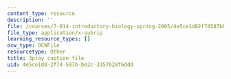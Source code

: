 ```yaml
---
content_type: resource
description: ''
file: /courses/7-014-introductory-biology-spring-2005/4e5ce1d82f74587bbe2c3357b28f6ddd_gaHQ_1Sp5_s.vtt
file_type: application/x-subrip
learning_resource_types: []
ocw_type: OCWFile
resourcetype: Other
title: 3play caption file
uid: 4e5ce1d8-2f74-587b-be2c-3357b28f6ddd
---
```

